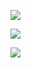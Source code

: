![](https://awesome-tunneling-github.goatcounter.com/count?p=/)

![](https://takingnames.io/logo.svg)

![](https://awesome-tunneling-stats.apitman.com/count?p=/test)

